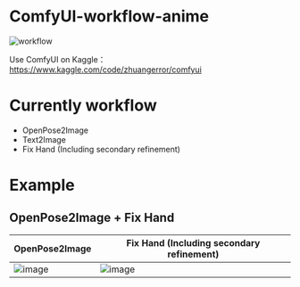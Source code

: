 # ComfyUI-workflow-anime

![workflow](https://i.imgur.com/xeVB9dn.png)

Use ComfyUI on Kaggle：https://www.kaggle.com/code/zhuangerror/comfyui

# Currently workflow
* OpenPose2Image
* Text2Image
* Fix Hand (Including secondary refinement)

# Example
## OpenPose2Image + Fix Hand

|  OpenPose2Image   | Fix Hand (Including secondary refinement) |
|  ----  | ----  |
| ![image](https://i.imgur.com/UDM4108.png) | ![image](https://i.imgur.com/deqlaM4.png) |
